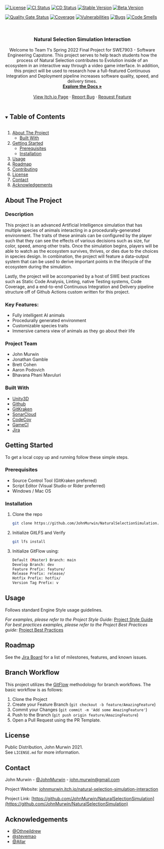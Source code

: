 <!--
*** JOHN MURWIN UNIVERSAL README TEMPLATE 

*** UPDATED: 07/22/2021
*** BY: John Murwin
>

<!--
*** To avoid retyping too much info. Do a search and replace for the following:
*** github_username, repo_name, twitter_handle, email, project_title, project_description, JohnMurwin_NaturalSelectionSimulation
-->



<!-- PROJECT SHIELDS -->
<!--
*** I'm using markdown "reference style" links for readability.
*** Reference links are enclosed in brackets [ ] instead of parentheses ( ).
*** See the bottom of this document for the declaration of the reference variables
*** for contributors-url, forks-url, etc. This is an optional, concise syntax you may use.
*** https://www.markdownguide.org/basic-syntax/#reference-style-links
-->

[![License][license-shield]][license-url]
[![CI Status][ci-shield]][ci-url]
[![CD Status][cd-shield]][cd-url]
[![Stable Version][stable-shield]][stable-url]
[![Beta Version][beta-shield]][beta-url]

[![Quality Gate Status][quality-gate-shield]][quality-gate-url]
[![Coverage][coverage-shield]][coverage-url]
[![Vulnerabilities][vulnerabilities-shield]][vulnerabilities-url]
[![Bugs][bugs-shield]][bugs-url]
[![Code Smells][smells-shield]][smells-url]



<!-- PROJECT LOGO -->
<br />
<p align="center">
<h3 align="center">Natural Selection Simulation Interaction </h3>

  <p align="center">
    Welcome to Team 1's Spring 2022 Final Project for SWE7903 - Software Engineering Capstone. 
    This project serves to help teach students how the process of Natural Selection contributes to Evolution inside of an ecosystem in an interactive way through a video game interface. 
    In addition, this project will be used to research how a full-featured Continuous Integration and Deployment pipeline increases software quality, speed, and delivery times. 
    <br />
    <a href="https://github.com/JohnMurwin/NaturalSelectionSimulation/wiki"><strong>Explore the Docs »</strong></a>
    <br />
    <br />
    <a href="https://johnmurwin.itch.io/natural-selection-simulation-interaction">View Itch.io Page</a>
    ·
    <a href="https://github.com/JohnMurwin/NaturalSelectionSimulation/issues">Report Bug</a>
    ·
    <a href="https://github.com/JohnMurwin/NaturalSelectionSimulation/issues">Request Feature</a>
  </p>

<!-- TABLE OF CONTENTS -->
<details open="open">
  <summary><h2 style="display: inline-block">Table of Contents</h2></summary>
  <ol>
    <li>
      <a href="#about-the-project">About The Project</a>
      <ul>
        <li><a href="#built-with">Built With</a></li>
      </ul>
    </li>
    <li>
      <a href="#getting-started">Getting Started</a>
      <ul>
        <li><a href="#prerequisites">Prerequisites</a></li>
        <li><a href="#installation">Installation</a></li>
      </ul>
    </li>
    <li><a href="#usage">Usage</a></li>
    <li><a href="#roadmap">Roadmap</a></li>
    <li><a href="#contributing">Contributing</a></li>
    <li><a href="#license">License</a></li>
    <li><a href="#contact">Contact</a></li>
    <li><a href="#acknowledgements">Acknowledgements</a></li>
  </ol>
</details>



<!-- ABOUT THE PROJECT -->
## About The Project
### Description
This project is an advanced Artificial Intelligence simulation that has multiple species of animals interacting in a procedurally-generated environment. 
The traits of these animals can be configured by the player such that they can see the effects of various decisions such as size, fur color, speed, among other traits. 
Once the simulation begins, players will be able to watch as the ecosystem survives, thrives, or dies due to the choices in species design. In combination, the project will
feature a data-output system that can be used to derive important points in the lifecycle of the ecosystem during the simulation. 

   Lastly, the project will be accompanied by a host of SWE best practices such as Static Code Analysis, Linting, native Testing systems, Code Coverage, and a end-to-end Continuous Integration and 
Delivery pipeline structure off of Github Actions custom written for this project. 


### Key Features:
- Fully intelligent AI animals 
- Procedurally generated environment
- Customizable species traits
- Immersive camera view of animals as they go about their life

### Project Team
* John Murwin
* Jonathan Gamble
* Brett Cohen
* Aaron Podovich
* Bhavana Phani Mavuluri


### Built With
* [Unity3D](https://unity.com)
* [Github](https://www.github.com)
* [GitKraken](https://www.gitkraken.com/)
* [SonarCloud](https://sonarcloud.io)
* [CodeCov](https://app.codecov.io/)
* [GameCI](https://game.ci/)
* [Jira](https://www.atlassian.com/software/jira)


<!-- GETTING STARTED -->
## Getting Started

To get a local copy up and running follow these simple steps.

### Prerequisites
* Source Control Tool (GitKraken preferred)
* Script Editor (Visual Studio or Rider preferred)
* Windows / Mac OS

### Installation

1. Clone the repo
   ```sh
   git clone https://github.com/JohnMurwin/NaturalSelectionSimulation.git
   ```
2. Initialize GitLFS and Verify
   ```sh
   git lfs install
   ```
3. Initialize GitFlow using:
   ```sh
   Default (Master) Branch: main
   Develop Branch: dev
   Feature Prefix: feature/
   Release Prefix: release/
   Hotfix Prefix: hotfix/
   Version Tag Prefix: v
   ```


<!-- USAGE EXAMPLES -->
## Usage

Follows standard Engine Style usage guidelines.

_For examples, please refer to the Project Style Guide:_ [Project Style Guide](https://github.com/JohnMurwin/NaturalSelectionSimulation/wiki/Project-Style-Guide)  
_For best practices examples, please refer to the Project Best Practices guide:_ [Project Best Practices](https://github.com/JohnMurwin/NaturalSelectionSimulation/wiki/Project-Best-Practices)


<!-- ROADMAP -->
## Roadmap

See the [Jira Board](https://johnmurwin.atlassian.net/jira/software/projects/NSS/boards/3) for a list of milestones, features, and known issues.



<!-- CONTRIBUTING -->
## Branch Workflow

This project utilizes the [GitFlow]() methodology for branch workflows. The basic workflow is as follows:

1. Clone the Project
2. Create your Feature Branch (`git checkout -b feature/AmazingFeature`)
3. Commit your Changes (`git commit -m 'Add some AmazingFeature'`)
4. Push to the Branch (`git push origin feature/AmazingFeature`)
5. Open a Pull Request using the PR Template.



<!-- LICENSE -->
## License

Public Distribution, John Murwin 2021.   
See `LICENSE.md` for more information.



<!-- CONTACT -->
## Contact

John Murwin - [@JohnMurwin](https://twitter.com/JohnMurwin) - [john.murwin@gmail.com](john.murwin@gmail.com)

Project Website: [johnmurwin.itch.io/natural-selection-simulation-interaction](https://johnmurwin.itch.io/natural-selection-simulation-interaction)

Project Link: [https://github.com/JohnMurwin/NaturalSelectionSimulation](https://github.com/JohnMurwin/NaturalSelectionSimulation)



<!-- ACKNOWLEDGEMENTS -->
## Acknowledgements

* [@Othneildrew](https://github.com/othneildrew)
* [@stevemao](https://github.com/stevemao)
* [@Allar](https://github.com/Allar)





<!-- MARKDOWN LINKS & IMAGES -->
<!-- https://www.markdownguide.org/basic-syntax/#reference-style-links -->
[contributors-shield]: https://img.shields.io/github/contributors/JohnMurwin/NaturalSelectionSimulation?style=plastic
[contributors-url]: https://github.com/JohnMurwin/NaturalSelectionSimulation/graphs/contributors

[issues-shield]: https://img.shields.io/github/issues/JohnMurwin/repo.svg?=plastic
[issues-url]: https://github.com/JohnMurwin/NaturalSelectionSimulation/issues

[ci-shield]: https://github.com/MirageNet/Mirage/workflows/CI/badge.svg
[ci-url]: https://github.com/JohnMurwin/NaturalSelectionSimulation/actions/workflows/SonarCloud-LintCheck.yml

[cd-shield]: https://github.com/JohnMurwin/NaturalSelectionSimulation/actions/workflows/CD.yml/badge.svg
[cd-url]: https://github.com/JohnMurwin/NaturalSelectionSimulation/actions/workflows/CD.yml

[stable-shield]: https://img.shields.io/github/v/release/JohnMurwin/NaturalSelectionSimulation?include_prereleases&label=stable%20version
[stable-url]: https://img.shields.io/github/v/release/JohnMurwin/NaturalSelectionSimulation?include_prereleases


[beta-shield]: https://img.shields.io/github/v/tag/JohnMurwin/NaturalSelectionSimulation?include_prereleases&label=beta%20version&style=plastic
[beta-url]: https://img.shields.io/github/v/tag/JohnMurwin/NaturalSelectionSimulation?include_prereleases

[license-shield]: https://img.shields.io/github/license/JohnMurwin/NaturalSelectionSimulation.svg?=plastic
[license-url]: https://github.com/JohnMurwin/NaturalSelectionSimulation/blob/main/LICENSE.md

[linkedin-shield]: https://img.shields.io/badge/-LinkedIn-black.svg?style=for-the-badge&logo=linkedin&colorB=555
[linkedin-url]: https://linkedin.com/in/JohnMurwin

[quality-gate-shield]: https://sonarcloud.io/api/project_badges/measure?project=JohnMurwin_NaturalSelectionSimulation&metric=alert_status
[quality-gate-url]: https://sonarcloud.io/dashboard?id=JohnMurwin_NaturalSelectionSimulation
[vulnerabilities-shield]: https://sonarcloud.io/api/project_badges/measure?project=JohnMurwin_NaturalSelectionSimulation&metric=vulnerabilities
[vulnerabilities-url]: https://sonarcloud.io/dashboard?id=JohnMurwin_NaturalSelectionSimulation
[bugs-shield]: https://sonarcloud.io/api/project_badges/measure?project=JohnMurwin_NaturalSelectionSimulation&metric=bugs
[bugs-url]: https://sonarcloud.io/dashboard?id=JohnMurwin_NaturalSelectionSimulation
[smells-shield]: https://sonarcloud.io/api/project_badges/measure?project=JohnMurwin_NaturalSelectionSimulation&metric=code_smells
[smells-url]: https://sonarcloud.io/dashboard?id=JohnMurwin_NaturalSelectionSimulation
[coverage-shield]: https://codecov.io/gh/JohnMurwin/NaturalSelectionSimulation/branch/main/graph/badge.svg?token=C4C4DnCYgT
[coverage-url]: https://codecov.io/gh/JohnMurwin/NaturalSelectionSimulation

